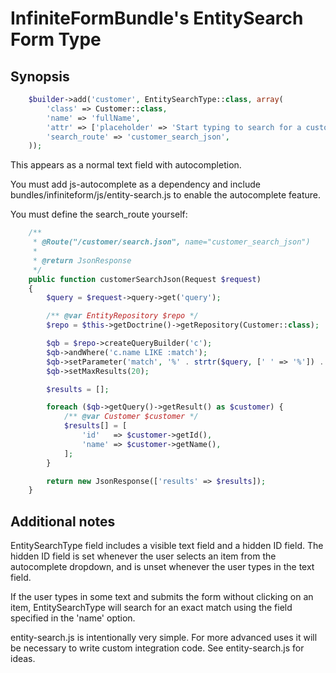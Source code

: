 InfiniteFormBundle's EntitySearch Form Type
===========================================

Synopsis
--------

```php
    $builder->add('customer', EntitySearchType::class, array(
        'class' => Customer::class,
        'name' => 'fullName',
        'attr' => ['placeholder' => 'Start typing to search for a customer ...'],
        'search_route' => 'customer_search_json',
    ));
```

This appears as a normal text field with autocompletion.

You must add js-autocomplete as a dependency and include
bundles/infiniteform/js/entity-search.js to enable the autocomplete feature.

You must define the search_route yourself:

```php
    /**
     * @Route("/customer/search.json", name="customer_search_json")
     *
     * @return JsonResponse
     */
    public function customerSearchJson(Request $request)
    {
        $query = $request->query->get('query');

        /** @var EntityRepository $repo */
        $repo = $this->getDoctrine()->getRepository(Customer::class);

        $qb = $repo->createQueryBuilder('c');
        $qb->andWhere('c.name LIKE :match');
        $qb->setParameter('match', '%' . strtr($query, [' ' => '%']) . '%');
        $qb->setMaxResults(20);

        $results = [];

        foreach ($qb->getQuery()->getResult() as $customer) {
            /** @var Customer $customer */
            $results[] = [
                'id'   => $customer->getId(),
                'name' => $customer->getName(),
            ];
        }

        return new JsonResponse(['results' => $results]);
    }
```

Additional notes
----------------

EntitySearchType field includes a visible text field and a hidden ID field.
The hidden ID field is set whenever the user selects an item from the
autocomplete dropdown, and is unset whenever the user types in the text field.

If the user types in some text and submits the form without clicking on an
item, EntitySearchType will search for an exact match using the field
specified in the 'name' option.

entity-search.js is intentionally very simple. For more advanced uses it will
be necessary to write custom integration code. See entity-search.js for ideas.
